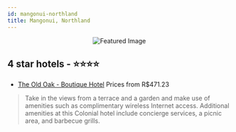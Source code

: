```yaml
---
id: mangonui-northland
title: Mangonui, Northland
---
```


<center><img src="https://i.travelapi.com/hotels/4000000/3860000/3851300/3851288/93f2f2ff_z.jpg" alt="Featured Image" /></center>


##  4 star hotels - ⭐️⭐️⭐️⭐️

-    [The Old Oak - Boutique Hotel](https://us.hurb.com/hotels/mangonui/the-old-oak-boutique-hotel-JNP-JP280982?cmp=18055) Prices from R$471.23
   > Take in the views from a terrace and a garden and make use of amenities such as complimentary wireless Internet access. Additional amenities at this Colonial hotel include concierge services, a picnic area, and barbecue grills.
